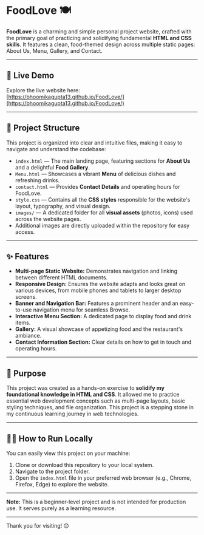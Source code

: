# FoodLove 🍽️

**FoodLove** is a charming and simple personal project website, crafted with the primary goal of practicing and solidifying fundamental **HTML and CSS skills**. It features a clean, food-themed design across multiple static pages: About Us, Menu, Gallery, and Contact.

---

## 🚀 Live Demo

Explore the live website here: [https://bhoomikagupta13.github.io/FoodLove/](https://bhoomikagupta13.github.io/FoodLove/)

---

## 📁 Project Structure

This project is organized into clear and intuitive files, making it easy to navigate and understand the codebase:

* `index.html` — The main landing page, featuring sections for **About Us** and a delightful **Food Gallery**.
* `Menu.html` — Showcases a vibrant **Menu** of delicious dishes and refreshing drinks.
* `contact.html` — Provides **Contact Details** and operating hours for FoodLove.
* `style.css` — Contains all the **CSS styles** responsible for the website's layout, typography, and visual design.
* `images/` — A dedicated folder for all **visual assets** (photos, icons) used across the website pages.
* Additional images are directly uploaded within the repository for easy access.

---

## ✨ Features

* **Multi-page Static Website:** Demonstrates navigation and linking between different HTML documents.
* **Responsive Design:** Ensures the website adapts and looks great on various devices, from mobile phones and tablets to larger desktop screens.
* **Banner and Navigation Bar:** Features a prominent header and an easy-to-use navigation menu for seamless Browse.
* **Interactive Menu Section:** A dedicated page to display food and drink items.
* **Gallery:** A visual showcase of appetizing food and the restaurant's ambiance.
* **Contact Information Section:** Clear details on how to get in touch and operating hours.

---

## 🎯 Purpose

This project was created as a hands-on exercise to **solidify my foundational knowledge in HTML and CSS**. It allowed me to practice essential web development concepts such as multi-page layouts, basic styling techniques, and file organization. This project is a stepping stone in my continuous learning journey in web technologies.

---

## 🏃‍♀️ How to Run Locally

You can easily view this project on your machine:

1.  Clone or download this repository to your local system.
2.  Navigate to the project folder.
3.  Open the `index.html` file in your preferred web browser (e.g., Chrome, Firefox, Edge) to explore the website.

---

**Note:** This is a beginner-level project and is not intended for production use. It serves purely as a learning resource.

---

Thank you for visiting! 😊
